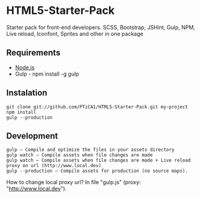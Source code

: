 # HTML5-Starter-Pack
Starter pack for front-end developers. SCSS, Bootstrap, JSHint, Gulp, NPM, Live reload, Iconfont, Sprites and other in one package

## Requirements
* [Node.js](http://nodejs.org/)
* Gulp - npm install -g gulp

## Instalation
```
git clone git://github.com/PTiCA1/HTML5-Starter-Pack.git my-project
npm install
gulp --production
```

## Development
```
gulp — Compile and optimize the files in your assets directory
gulp watch — Compile assets when file changes are made
gulp watch — Compile assets when file changes are made + Live reload proxy on url (http://www.local.dev)
gulp --production — Compile assets for production (no source maps).
```
How to change local proxy url? In file "gulp.js" (proxy: "http://www.local.dev").
